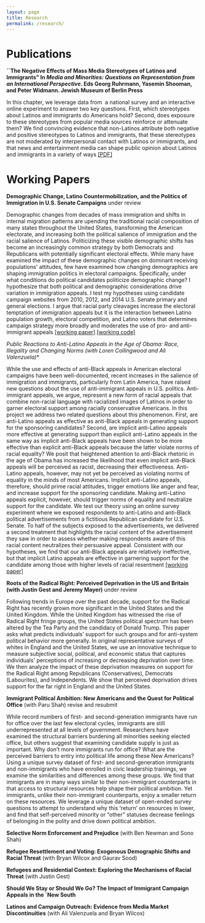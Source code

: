 ```yaml
---
layout: page
title: Research
permalink: /research/
---
```


# Publications

**``The Negative Effects of Mass Media Stereotypes of Latinos and Immigrants" In *Media and Minorities: Questions on Representation from an International Perspective*. Eds Georg Ruhrmann, Yasemin Shooman, and Peter Widmann. Jewish Museum of Berlin Press**

In this chapter, we leverage data from  a national survey and an interactive
online experiment to answer two key questions. First, which stereotypes
about Latinos and immigrants do Americans hold? Second, does exposure to
these stereotypes from popular media sources reinforce or attenuate them?
We find convincing evidence that non-Latinos attribute both negative and
positive stereotypes to Latinos and immigrants, that these stereotypes are
not moderated by interpersonal contact with Latinos or immigrants, and that
news and entertainment media can shape public opinion about Latinos and
immigrants in a variety of ways [[PDF]](http://tylerreny.github.io/pdf/pubs/reny_manzano_stereotypes_2016.pdf)

# Working Papers

**Demographic Change, Latino Countermobilization, and the Politics of Immigration in U.S. Senate Campaigns** under review

Demographic changes from decades of mass immigration and shifts in internal migration patterns are upending the traditional racial composition of many states throughout the United States, transforming the American electorate, and increasing both the political salience of immigration and the racial salience of Latinos. Politicizing these visible demographic shifts has become an increasingly common strategy by both Democrats and Republicans with potentially significant electoral effects. While many have examined the impact of these demographic changes on dominant receiving populations' attitudes, few have examined how changing demographics are shaping immigration politics in electoral campaigns. Specifically, under what conditions do political candidates politicize demographic change? I hypothesize that both political and demographic considerations drive variation in immigration appeals. I test my hypotheses using candidate campaign websites from 2010, 2012, and 2014 U.S. Senate primary and general elections. I argue that racial party cleavages increase the electoral temptation of immigration appeals but it is the interaction between Latino population growth, electoral competition, and Latino voters that determines campaign strategy more broadly and moderates the use of pro- and anti-immigrant appeals [[working paper]](https://www.dropbox.com/s/ggcdkmq4d5vx6d5/field_paper_1.pdf?dl=0) [[working code]](https://www.dropbox.com/s/ir9ui50mzbxqua8/senate_immigration_reproduction.R?dl=0) 

**Public Reactions to Anti-Latino Appeals in the Age of Obama: Race, Illegality and Changing Norms* (with Loren Collingwood and Ali Valenzuela)**

While the use and effects of anti-Black appeals in American electoral campaigns have been well-documented, recent increases in the salience of immigration and immigrants, particularly from Latin America, have raised new questions about the use of anti-immigrant appeals in U.S. politics. Anti-immigrant appeals, we argue, represent a new form of racial appeals that combine non-racial language with racialized images of Latinos in order to garner electoral support among racially conservative Americans. In this project we address two related questions about this phenomenon. First, are anti-Latino appeals as effective as anti-Black appeals in generating support for the sponsoring candidates? Second, are implicit anti-Latino appeals more effective at generating support than explicit anti-Latino appeals in the same way as implicit anti-Black appeals have been shown to be more effective than explicit anti-Black appeals because the latter violate norms of racial equality? We posit that heightened attention to anti-Black rhetoric in the age of Obama has increased the likelihood that even implicit anti-Black appeals will be perceived as racist, decreasing their effectiveness. Anti-Latino appeals, however, may not yet be perceived as violating norms of equality in the minds of most Americans. Implicit anti-Latino appeals, therefore, should prime racial attitudes, trigger emotions like anger and fear, and increase support for the sponsoring candidate. Making anti-Latino appeals explicit, however, should trigger norms of equality and neutralize support for the candidate. We test our theory using an online survey experiment where we exposed respondents to anti-Latino and anti-Black political advertisements from a fictitious Republican candidate for U.S. Senate. To half of the subjects exposed to the advertisements, we delivered a second treatment that highlights the racial content of the advertisement they saw in order to assess whether making respondents aware of this racial content neutralizes their persuasive appeal. Consistent with our hypotheses, we find that our anti-Black appeals are relatively ineffective, but that implicit Latino appeals are effective in garnering support for the candidate among those with higher levels of racial resentment [[working paper]](https://www.dropbox.com/s/520u2aps4yy6xwp/apsa_2016_reny_valenzuela_collingwood.pdf?dl=0)

**Roots of the Radical Right: Perceived Deprivation in the US and Britain (with Justin Gest and Jeremy Mayer)** under review

Following trends in Europe over the past decade, support for the Radical Right has recently grown more significant in the United States and the United Kingdom. While the United Kingdom has witnessed the rise of Radical Right fringe groups, the United States political spectrum has been altered by the Tea Party and the candidacy of Donald Trump. This paper asks what predicts individuals’ support for such groups and for anti-system political behavior more generally. In original representative surveys of whites in England and the United States, we use an innovative technique to measure subjective social, political, and economic status that captures individuals' perceptions of increasing or decreasing deprivation over time. We then analyze the impact of these deprivation measures on support for the Radical Right among Republicans (Conservatives), Democrats (Labourites), and Independents. We show that perceived deprivation drives support for the far right in England and the United States. 

**Immigrant Political Ambition:  New Americans and the Quest for Political Office** (with Paru Shah) revise and resubmit

While record numbers of first- and second-generation immigrants have run for office over the last few electoral cycles, immigrants are still underrepresented at all levels of government. Researchers have examined the structural barriers burdening all minorities seeking elected office, but others suggest that examining candidate supply is just as important. Why don’t more immigrants run for office? What are the perceived barriers to entry into political life among these New Americans? Using a unique survey dataset of first- and second-generation immigrants and non-immigrants who have enrolled in civic leadership trainings, we examine the similarities and differences among these groups. We find that immigrants are in many ways similar to their non-immigrant counterparts in that access to structural resources help shape their political ambition. Yet immigrants, unlike their non-immigrant counterparts, enjoy a smaller return on these resources. We leverage a unique dataset of open-ended survey questions to attempt to understand why this ‘return’ on resources in lower, and find that self-perceived minority or “other” statuses decrease feelings of belonging in the polity and drive down political ambition.

**Selective Norm Enforcement and Prejudice** (with Ben Newman and Sono Shah)

**Refugee Resettlement and Voting: Exogenous Demographic Shifts and Racial Threat** (with Bryan Wilcox and Gaurav Sood)

**Refugees and Residential Context: Exploring the Mechanisms of Racial Threat** (with Justin Gest)

**Should We Stay or Should We Go? The Impact of Immigrant Campaign Appeals in the `New South**

**Latinos and Campaign Outreach: Evidence from Media Market Discontinuities** (with Ali Valenzuela and Bryan Wilcox)





 




